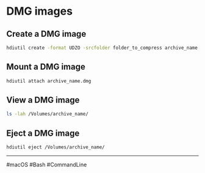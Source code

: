 # DMG images

## Create a DMG image

```bash
hdiutil create -format UDZO -srcfolder folder_to_compress archive_name.dmg
```

## Mount a DMG image

```bash
hdiutil attach archive_name.dmg
```

## View a DMG image

```bash
ls -lah /Volumes/archive_name/
```

## Eject a DMG image

```bash
hdiutil eject /Volumes/archive_name/
```

---

#macOS #Bash #CommandLine